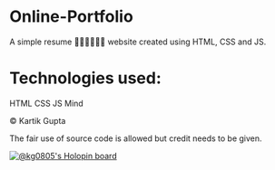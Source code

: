 # Online-Portfolio
A simple resume 👨‍🎓👨‍🎓👨‍🎓 website created using HTML, CSS and JS.

# Technologies used:
HTML
CSS
JS
Mind




© Kartik Gupta

The fair use of source code is allowed but credit needs to be given.


[![@kg0805's Holopin board](https://holopin.io/api/user/board?user=kg0805)](https://holopin.io/@kg0805)
